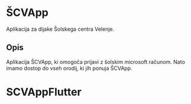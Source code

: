 # ŠCVApp

Aplikacija za dijake Šolskega centra Velenje.

## Opis

Aplikacija ŠCVApp, ki omogoča prijavi z šolskim microsoft računom. Nato imamo dostop do vseh orodij, ki jih ponuja ŠCVApp.
# SCVAppFlutter
